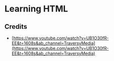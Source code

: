# Learning HTML



## Credits

- [https://www.youtube.com/watch?v=UB1O30fR-EE&t=1608s&ab_channel=TraversyMedia](https://www.youtube.com/watch?v=UB1O30fR-EE&t=1608s&ab_channel=TraversyMedia)